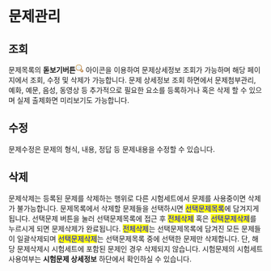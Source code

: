 # 문제관리

## 조회

문제목록의 **돋보기버튼**<img src="../.gitbook/assets/image (2) (2).png" alt="" data-size="line"> 아이콘을 이용하여 문제상세정보 조회가 가능하며 해당 페이지에서 조회, 수정 및 삭제가 가능합니다. 문제 상세정보 조회 하면에서 문제첨부관리, 예화, 예문, 음성, 동영상 등 추가적으로 필요한 요소를 등록하거나 혹은 삭제 할 수 있으며 실제 출제화면 미리보기도 가능합니다.

## 수정

문제수정은 문제의 형식, 내용, 정답 등 문제내용을 수정할 수 있습니다.

## 삭제

문제삭제는 등록된 문제를 삭제하는 행위로 다른 시험세트에서 문제를 사용중이면 삭제가 불가능합니다. 문제목록에서 삭제할 문제들을 선택하시면 <mark style="color:blue;">선택문제목록</mark>에 담겨지게 됩니다. 선택문제 버튼을 눌러 선택문제목록에 접근 후 <mark style="color:blue;">전체삭제</mark> 혹은 <mark style="color:blue;">선택문제삭제</mark>를 누르시게 되면 문제삭제가 완료됩니다. <mark style="color:blue;">전체삭제</mark>는 선택문제목록에 담겨진 모든 문제들이 일괄삭제되며 <mark style="color:blue;">선택문제삭제</mark>는 선택문제목록 중에 선택한 문제만 삭제합니다. 단, 해당 문제삭제시 시험세트에 포함된 문제인 경우 삭제되지 않습니다. 시험문제의 시험세트 사용여부는 **시험문제 상세정보** 하단에서 확인하실 수 있습니다.

